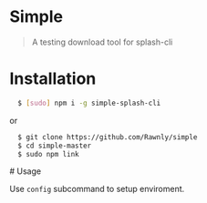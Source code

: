 # Simple
> A testing download tool for splash-cli

# Installation 

```bash
  $ [sudo] npm i -g simple-splash-cli
```

or 

```bash
  $ git clone https://github.com/Rawnly/simple
  $ cd simple-master
  $ sudo npm link
```
  
# Usage 

Use `config` subcommand to setup enviroment.

